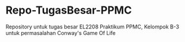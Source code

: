 # Repo-TugasBesar-PPMC
Repository untuk tugas besar EL2208 Praktikum PPMC, Kelompok B-3 untuk permasalahan Conway's Game Of Life
